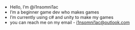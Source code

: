 - Hello, I’m @i1nsomni1ac
- I’m a beginner game dev who makes games
- I’m currently using c# and unity to make my games
- you can reach me on my email - i1nsomni1ac@outlook.com
